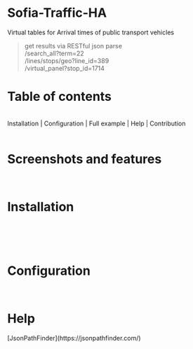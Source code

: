 # Sofia-Traffic-HA
Virtual tables for Arrival times of public transport vehicles<br>
> get results via RESTful json parse  <br>
> /search_all?term=22 <br>
> /lines/stops/geo?line_id=389
> <br>
> /virtual_panel?stop_id=1714 
<h1>Table of contents</h1><br>
Installation | Configuration | Full example | Help | Contribution
<br><br>
<h1>Screenshots and features</h1>
<br>

<h1>Installation<h1>
<br>

<h1>Configuration</h1>
  <br>
<h1>Help</h1>
[JsonPathFinder](https://jsonpathfinder.com/)
